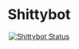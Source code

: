 <div align="center">

# Shittybot

[![Shittybot Status](https://uptime.betterstack.com/status-badges/v1/monitor/mrzz.svg)](https://uptime.betterstack.com/?utm_source=status_badge)



</div>
